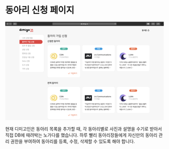 # 동아리 신청 페이지

![](../.gitbook/assets/image%20(2).png)

현재 디미고인은 동아리 목록을 추가할 때, 각 동아리별로 사진과 설명을 수기로 받아서 직접 DB에 때려박는 노가다를 했습니다. 하루 빨리 동아리장들에게 자신만의 동아리 관리 권한을 부여하여 동아리를 등록, 수정, 삭제할 수 있도록 해야 합니다.
